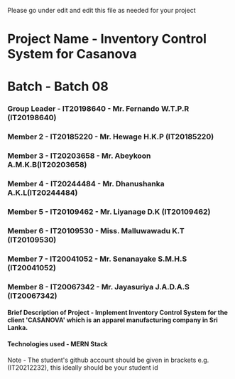 Please go under edit and edit this file as needed for your project

# Project Name - Inventory Control System for Casanova
# Batch - Batch 08
### Group Leader - IT20198640 - Mr. Fernando W.T.P.R (IT20198640)
### Member 2 - IT20185220 - Mr. Hewage H.K.P (IT20185220)
### Member 3 - IT20203658 - Mr. Abeykoon A.M.K.B(IT20203658)
### Member 4 - IT20244484 - Mr. Dhanushanka A.K.L(IT20244484)
### Member 5 - IT20109462 - Mr. Liyanage D.K (IT20109462)
### Member 6 - IT20109530 - Miss. Malluwawadu K.T (IT20109530)
### Member 7 - IT20041052 - Mr. Senanayake S.M.H.S (IT20041052)
### Member 8 - IT20067342 - Mr. Jayasuriya J.A.D.A.S (IT20067342)

#### Brief Description of Project -  Implement Inventory Control System for the client 'CASANOVA' which is an apparel manufacturing company                                        in Sri Lanka.
#### Technologies used - MERN Stack

Note - The student's github account should be given in brackets e.g. (IT20212232), this ideally should be your student id 

